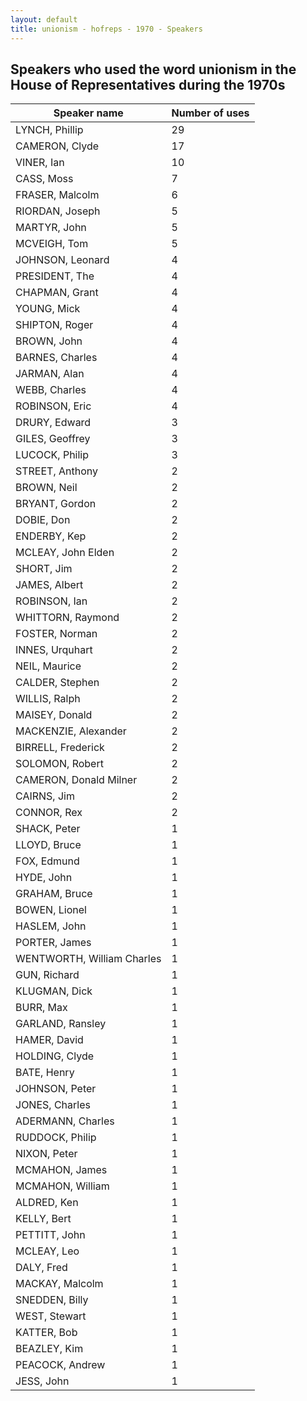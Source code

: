 ```yaml
---
layout: default
title: unionism - hofreps - 1970 - Speakers
---
```

## Speakers who used the word **unionism** in the House of Representatives during the 1970s

| Speaker name | Number of uses |
|--------------|----------------|
|LYNCH, Phillip|29|
|CAMERON, Clyde|17|
|VINER, Ian|10|
|CASS, Moss|7|
|FRASER, Malcolm|6|
|RIORDAN, Joseph|5|
|MARTYR, John|5|
|MCVEIGH, Tom|5|
|JOHNSON, Leonard|4|
|PRESIDENT, The|4|
|CHAPMAN, Grant|4|
|YOUNG, Mick|4|
|SHIPTON, Roger|4|
|BROWN, John|4|
|BARNES, Charles|4|
|JARMAN, Alan|4|
|WEBB, Charles|4|
|ROBINSON, Eric|4|
|DRURY, Edward|3|
|GILES, Geoffrey|3|
|LUCOCK, Philip|3|
|STREET, Anthony|2|
|BROWN, Neil|2|
|BRYANT, Gordon|2|
|DOBIE, Don|2|
|ENDERBY, Kep|2|
|MCLEAY, John Elden|2|
|SHORT, Jim|2|
|JAMES, Albert|2|
|ROBINSON, Ian|2|
|WHITTORN, Raymond|2|
|FOSTER, Norman|2|
|INNES, Urquhart|2|
|NEIL, Maurice|2|
|CALDER, Stephen|2|
|WILLIS, Ralph|2|
|MAISEY, Donald|2|
|MACKENZIE, Alexander|2|
|BIRRELL, Frederick|2|
|SOLOMON, Robert|2|
|CAMERON, Donald Milner|2|
|CAIRNS, Jim|2|
|CONNOR, Rex|2|
|SHACK, Peter|1|
|LLOYD, Bruce|1|
|FOX, Edmund|1|
|HYDE, John|1|
|GRAHAM, Bruce|1|
|BOWEN, Lionel|1|
|HASLEM, John|1|
|PORTER, James|1|
|WENTWORTH, William Charles|1|
|GUN, Richard|1|
|KLUGMAN, Dick|1|
|BURR, Max|1|
|GARLAND, Ransley|1|
|HAMER, David|1|
|HOLDING, Clyde|1|
|BATE, Henry|1|
|JOHNSON, Peter|1|
|JONES, Charles|1|
|ADERMANN, Charles|1|
|RUDDOCK, Philip|1|
|NIXON, Peter|1|
|MCMAHON, James|1|
|MCMAHON, William|1|
|ALDRED, Ken|1|
|KELLY, Bert|1|
|PETTITT, John|1|
|MCLEAY, Leo|1|
|DALY, Fred|1|
|MACKAY, Malcolm|1|
|SNEDDEN, Billy|1|
|WEST, Stewart|1|
|KATTER, Bob|1|
|BEAZLEY, Kim|1|
|PEACOCK, Andrew|1|
|JESS, John|1|
